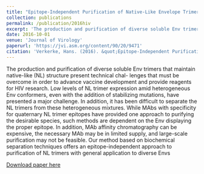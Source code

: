 ```yaml
---
title: "Epitope-Independent Purification of Native-Like Envelope Trimers from Diverse HIV-1 Isolates"
collection: publications
permalink: /publication/2016hiv
excerpt: 'The production and purification of diverse soluble Env trimers that maintain native-like (NL) structure present technical chal- lenges that must be overcome in order to advance vaccine development and provide reagents for HIV research. Low levels of NL trimer expression amid heterogeneous Env conformers, even with the addition of stabilizing mutations, have presented a major challenge. In addition, it has been difficult to separate the NL trimers from these heterogeneous mixtures. While MAbs with specificity for quaternary NL trimer epitopes have provided one approach to purifying the desirable species, such methods are dependent on the Env displaying the proper epitope. In addition, MAb affinity chromatography can be expensive, the necessary MAb may be in limited supply, and large-scale purification may not be feasible. Our method based on biochemical separation techniques offers an epitope-independent approach to purification of NL trimers with general application to diverse Envs.'
date: 2016-10-01
venue: 'Journal of Virology'
paperurl: 'https://jvi.asm.org/content/90/20/9471'
citation: 'Verkerke, Hans. (2016). &quot;Epitope-Independent Purification of Native-Like Envelope Trimers from Diverse HIV-1 Isolates &quot; <i>Journal of Virology</i>. 6(1).'
---
```

The production and purification of diverse soluble Env trimers that maintain native-like (NL) structure present technical chal- lenges that must be overcome in order to advance vaccine development and provide reagents for HIV research. Low levels of NL trimer expression amid heterogeneous Env conformers, even with the addition of stabilizing mutations, have presented a major challenge. In addition, it has been difficult to separate the NL trimers from these heterogeneous mixtures. While MAbs with specificity for quaternary NL trimer epitopes have provided one approach to purifying the desirable species, such methods are dependent on the Env displaying the proper epitope. In addition, MAb affinity chromatography can be expensive, the necessary MAb may be in limited supply, and large-scale purification may not be feasible. Our method based on biochemical separation techniques offers an epitope-independent approach to purification of NL trimers with general application to diverse Envs

[Download paper here](https://jvi.asm.org/content/jvi/90/20/9471.full.pdf)
